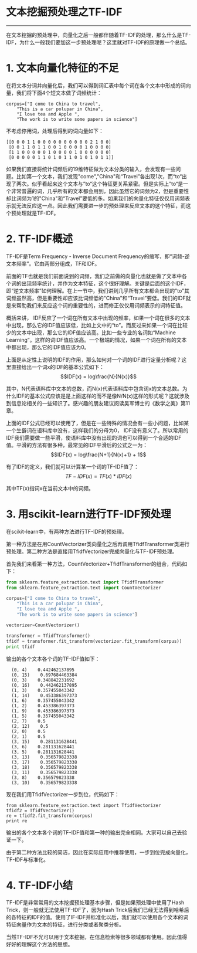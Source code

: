 # 文本挖掘预处理之TF-IDF

---

在文本挖掘的预处理中，向量化之后一般都伴随着TF-IDF的处理，那么什么是TF-IDF，为什么一般我们要加这一步预处理呢？这里就对TF-IDF的原理做一个总结。

# 1. 文本向量化特征的不足

在将文本分词并向量化后，我们可以得到词汇表中每个词在各个文本中形成的词向量，我们将下面4个短文本做了词频统计：

```
corpus=["I come to China to travel", 
    "This is a car polupar in China",          
    "I love tea and Apple ",   
    "The work is to write some papers in science"]
```

不考虑停用词，处理后得到的词向量如下：

```
[[0 0 0 1 1 0 0 0 0 0 0 0 0 0 0 2 1 0 0]
 [0 0 1 1 0 1 1 0 0 1 0 0 0 0 1 0 0 0 0]
 [1 1 0 0 0 0 0 1 0 0 0 0 1 0 0 0 0 0 0]
 [0 0 0 0 0 1 1 0 1 0 1 1 0 1 0 1 0 1 1]]
```

如果我们直接将统计词频后的19维特征做为文本分类的输入，会发现有一些问题。比如第一个文本，我们发现"come","China"和“Travel”各出现1次，而“to“出现了两次。似乎看起来这个文本与”to“这个特征更关系紧密。但是实际上”to“是一个非常普遍的词，几乎所有的文本都会用到，因此虽然它的词频为2，但是重要性却比词频为1的"China"和“Travel”要低的多。如果我们的向量化特征仅仅用词频表示就无法反应这一点。因此我们需要进一步的预处理来反应文本的这个特征，而这个预处理就是TF-IDF。

# 2. TF-IDF概述

TF-IDF是Term Frequency -  Inverse Document Frequency的缩写，即“词频-逆文本频率”。它由两部分组成，TF和IDF。

前面的TF也就是我们前面说到的词频，我们之前做的向量化也就是做了文本中各个词的出现频率统计，并作为文本特征，这个很好理解。关键是后面的这个IDF，即“逆文本频率”如何理解。在上一节中，我们讲到几乎所有文本都会出现的"to"其词频虽然高，但是重要性却应该比词频低的"China"和“Travel”要低。我们的IDF就是来帮助我们来反应这个词的重要性的，进而修正仅仅用词频表示的词特征值。

概括来讲， IDF反应了一个词在所有文本中出现的频率，如果一个词在很多的文本中出现，那么它的IDF值应该低，比如上文中的“to”。而反过来如果一个词在比较少的文本中出现，那么它的IDF值应该高。比如一些专业的名词如“Machine Learning”。这样的词IDF值应该高。一个极端的情况，如果一个词在所有的文本中都出现，那么它的IDF值应该为0。

上面是从定性上说明的IDF的作用，那么如何对一个词的IDF进行定量分析呢？这里直接给出一个词x的IDF的基本公式如下：$$IDF(x) = log\frac{N}{N(x)}$$

其中，N代表语料库中文本的总数，而N\(x\)代表语料库中包含词x的文本总数。为什么IDF的基本公式应该是是上面这样的而不是像N/N\(x\)这样的形式呢？这就涉及到信息论相关的一些知识了。感兴趣的朋友建议阅读吴军博士的《数学之美》第11章。

上面的IDF公式已经可以使用了，但是在一些特殊的情况会有一些小问题，比如某一个生僻词在语料库中没有，这样我们的分母为0， IDF没有意义了。所以常用的IDF我们需要做一些平滑，使语料库中没有出现的词也可以得到一个合适的IDF值。平滑的方法有很多种，最常见的IDF平滑后的公式之一为：$$IDF(x) = log\frac{N+1}{N(x)+1} + 1$$

有了IDF的定义，我们就可以计算某一个词的TF-IDF值了：$$TF-IDF(x) = TF(x) * IDF(x)$$

其中TF\(x\)指词x在当前文本中的词频。

# 3. 用scikit-learn进行TF-IDF预处理

在scikit-learn中，有两种方法进行TF-IDF的预处理。

第一种方法是在用CountVectorizer类向量化之后再调用TfidfTransformer类进行预处理。第二种方法是直接用TfidfVectorizer完成向量化与TF-IDF预处理。

首先我们来看第一种方法，CountVectorizer+TfidfTransformer的组合，代码如下：

```py
from sklearn.feature_extraction.text import TfidfTransformer  
from sklearn.feature_extraction.text import CountVectorizer  

corpus=["I come to China to travel", 
    "This is a car polupar in China",          
    "I love tea and Apple ",   
    "The work is to write some papers in science"] 

vectorizer=CountVectorizer()

transformer = TfidfTransformer()
tfidf = transformer.fit_transform(vectorizer.fit_transform(corpus))  
print tfidf
```

输出的各个文本各个词的TF-IDF值如下：

```
  (0, 4)    0.442462137895
  (0, 15)    0.697684463384
  (0, 3)    0.348842231692
  (0, 16)    0.442462137895
  (1, 3)    0.357455043342
  (1, 14)    0.453386397373
  (1, 6)    0.357455043342
  (1, 2)    0.453386397373
  (1, 9)    0.453386397373
  (1, 5)    0.357455043342
  (2, 7)    0.5
  (2, 12)    0.5
  (2, 0)    0.5
  (2, 1)    0.5
  (3, 15)    0.281131628441
  (3, 6)    0.281131628441
  (3, 5)    0.281131628441
  (3, 13)    0.356579823338
  (3, 17)    0.356579823338
  (3, 18)    0.356579823338
  (3, 11)    0.356579823338
  (3, 8)    0.356579823338
  (3, 10)    0.356579823338
```

现在我们用TfidfVectorizer一步到位，代码如下：

```
from sklearn.feature_extraction.text import TfidfVectorizer
tfidf2 = TfidfVectorizer()
re = tfidf2.fit_transform(corpus)
print re
```

输出的各个文本各个词的TF-IDF值和第一种的输出完全相同。大家可以自己去验证一下。

由于第二种方法比较的简洁，因此在实际应用中推荐使用，一步到位完成向量化，TF-IDF与标准化。

# 4. TF-IDF小结

TF-IDF是非常常用的文本挖掘预处理基本步骤，但是如果预处理中使用了Hash Trick，则一般就无法使用TF-IDF了，因为Hash Trick后我们已经无法得到哈希后的各特征的IDF的值。使用了IF-IDF并标准化以后，我们就可以使用各个文本的词特征向量作为文本的特征，进行分类或者聚类分析。

当然TF-IDF不光可以用于文本挖掘，在信息检索等很多领域都有使用。因此值得好好的理解这个方法的思想。

